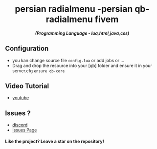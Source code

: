 <h1 align="center">persian radialmenu -persian qb-radialmenu fivem </h1>
<em><h5 align="center">(Programming Language - lua,html,java,css)</h5></em>

## Configuration 
* you kan change source file `config.lua` or add jobs or ... 
* Drag and drop the resource into your [qb] folder and ensure it in your server.cfg `ensure qb-core`

## Video Tutorial
* [youtube](https://www.youtube.com/channel/UCXfAdwGy2uE7qpXOpNENa1g)

## Issues ? 
 * [discord](https://discord.gg/z6vPzmP2zn)
 * [Issues Page](https://github.com/Script-Squad/qb-radialmenu/issues)
#### Like the project? Leave a star on the repository!
